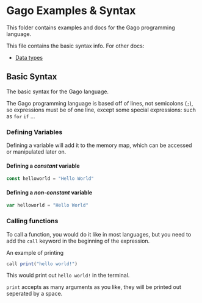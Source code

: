 # Gago Examples & Syntax

This folder contains examples and docs for the Gago programming language.

This file contains the basic syntax info. For other docs:

- [Data types](datatypes.md)

## Basic Syntax

The basic syntax for the Gago language.

The Gago programming language is based off of lines, not semicolons (`;`), so expressions must be of one line, except some special expressions: such as `for` `if` ...

### Defining Variables

Defining a variable will add it to the memory map, which can be accessed or manipulated later on.

#### Defining a _constant_ variable

```js
const helloworld = "Hello World"
```

#### Defining a _non-constant_ variable

```js
var helloworld = "Hello World"
```

### Calling functions

To call a function, you would do it like in most languages, but you need to add the `call` keyword in the beginning of the expression.

An example of printing

```js
call print("hello world!")
```

This would print out `hello world!` in the terminal.

`print` accepts as many arguments as you like, they will be printed out seperated by a space.
